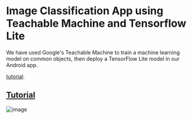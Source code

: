 # Image Classification App using Teachable Machine and Tensorflow Lite

We have used Google's Teachable Machine to train a machine learning model on common objects, then deploy a TensorFlow Lite model in our Android app.

[tutorial](https://youtu.be/jhGm4KDafKU).

## [Tutorial](https://youtu.be/jhGm4KDafKU)


 ![image](https://user-images.githubusercontent.com/55651740/197382267-0aa72b16-4aa4-40fa-b0cf-ec68a6fd6a1d.png?raw=true, "Title")

